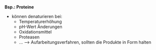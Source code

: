 **Bsp.: Proteine**
- können denaturieren bei:
	- Temperaturerhöhung
	- pH-Wert Änderungen
	- Oxidationsmittel
	- Proteasen
	- ...
--> Aufarbeitungsverfahren, sollten die Produkte in Form halten 